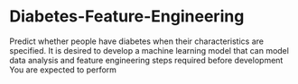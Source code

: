 # Diabetes-Feature-Engineering
Predict whether people have diabetes when their characteristics are specified. It is desired to develop a machine learning model that can model data analysis and feature engineering steps required before development You are expected to perform
